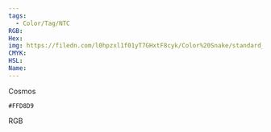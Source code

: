 ```yaml
---
tags:
  - Color/Tag/NTC
RGB:
Hex:
img: https://filedn.com/l0hpzxl1f01yT7GHxtF8cyk/Color%20Snake/standard_csv_to_svg/FFD8D9.svg
CMYK:
HSL:
Name:
---
```

Cosmos
```palette
#FFD8D9
```
RGB

